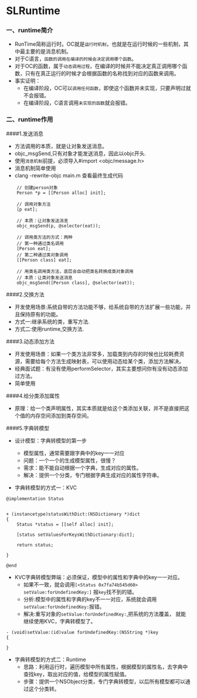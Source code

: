 # SLRuntime

### 一、runtime简介
*	RunTime简称运行时。OC就是`运行时机制`，也就是在运行时候的一些机制，其中最主要的是消息机制。
*	对于C语言，`函数的调用在编译的时候会决定调用哪个函数`。
*	对于OC的函数，属于`动态调用过程`，在编译的时候并不能决定真正调用哪个函数，只有在真正运行的时候才会根据函数的名称找到对应的函数来调用。
*	事实证明：
	*	在编译阶段，OC可以`调用任何函数`，即使这个函数并未实现，只要声明过就不会报错。
	*	在编译阶段，C语言调用`未实现的函数`就会报错。
	
### 二、runtime作用
####1.发送消息
*	方法调用的本质，就是让对象发送消息。
*	objc_msgSend,只有对象才能发送消息，因此以objc开头.
*	使用`消息机制`前提，必须导入#import <objc/message.h>
*	消息机制简单使用
*	clang -rewrite-objc main.m 查看最终生成代码

```
 	// 创建person对象
    Person *p = [[Person alloc] init];
    
    // 调用对象方法
    [p eat];
    
    // 本质：让对象发送消息
    objc_msgSend(p, @selector(eat));

    // 调用类方法的方式：两种
    // 第一种通过类名调用
    [Person eat];
    // 第二种通过类对象调用
    [[Person class] eat];
    
    // 用类名调用类方法，底层会自动把类名转换成类对象调用
    // 本质：让类对象发送消息
    objc_msgSend([Person class], @selector(eat));

```

####2.交换方法
*	开发使用场景:系统自带的方法功能不够，给系统自带的方法扩展一些功能，并且保持原有的功能。
*	方式一:继承系统的类，重写方法.
*	方式二:使用runtime,交换方法.

####3.动态添加方法
* 开发使用场景：如果一个类方法非常多，加载类到内存的时候也比较耗费资源，需要给每个方法生成映射表，可以使用动态给某个类，添加方法解决。
* 经典面试题：有没有使用performSelector，其实主要想问你有没有动态添加过方法。
* 简单使用

####4.给分类添加属性
* 原理：给一个类声明属性，其实本质就是给这个类添加关联，并不是直接把这个值的内存空间添加到类存空间。

####5.字典转模型
* 设计模型：字典转模型的第一步
	* 模型属性，通常需要跟字典中的key一一对应
	* 问题：一个一个的生成模型属性，很慢？
	* 需求：能不能自动根据一个字典，生成对应的属性。
	* 解决：提供一个分类，专门根据字典生成对应的属性字符串。
	
* 字典转模型的方式一：KVC

```
@implementation Status


+ (instancetype)statusWithDict:(NSDictionary *)dict
{
    Status *status = [[self alloc] init];
    
    [status setValuesForKeysWithDictionary:dict];
    
    return status;
    
}

@end

```


*	KVC字典转模型弊端：必须保证，模型中的属性和字典中的key一一对应。
	*	如果不一致，就会调用`[<Status 0x7fa74b545d60> setValue:forUndefinedKey:]`
报`key`找不到的错。	
	*  分析:模型中的属性和字典的key不一一对应，系统就会调用`setValue:forUndefinedKey:`报错。
	*  解决:重写对象的`setValue:forUndefinedKey:`,把系统的方法覆盖，
就能继续使用KVC，字典转模型了。

```
- (void)setValue:(id)value forUndefinedKey:(NSString *)key
{
    
}

```

* 字典转模型的方式二：Runtime
	* 思路：利用运行时，遍历模型中所有属性，根据模型的属性名，去字典中查找key，取出对应的值，给模型的属性赋值。
	* 步骤：提供一个NSObject分类，专门字典转模型，以后所有模型都可以通过这个分类转。 
 